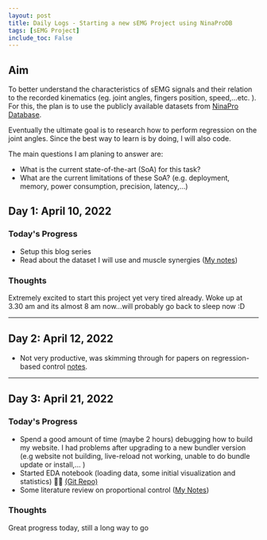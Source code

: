 ```yaml
---
layout: post
title: Daily Logs - Starting a new sEMG Project using NinaProDB
tags: [sEMG Project]
include_toc: False
---
```

## Aim
To better understand the characteristics of sEMG signals and their relation to the recorded kinematics (eg. joint 
angles, fingers position, speed,...etc. ). For this, the plan is to use the publicly available datasets from [NinaPro 
Database](http://ninaweb.hevs.ch).

Eventually the ultimate goal is to research how to perform regression on the joint angles. Since the best way to 
learn is by doing, I will also code.

The main questions 
I am 
planing to answer are:
- What is the current state-of-the-art (SoA) for this task?
- What are the current limitations of these SoA? (e.g. deployment, memory, power consumption, precision, latency,...)

## Day 1: April 10, 2022 
### Today's Progress
- Setup this blog series
- Read about the dataset I will use and muscle synergies ([My notes](2022-04-10-ninapro_description.md))


### Thoughts
Extremely excited to start this project yet very tired already. Woke up at 3.30 am and its almost 8 am now...will 
probably go back to sleep now :D

----
## Day 2: April 12, 2022
- Not very productive, was skimming through for papers on regression-based control [notes](2022-04-12-zshell.md).

---
## Day 3: April 21, 2022
### Today's Progress
- Spend a good amount of time (maybe 2 hours) debugging how to build my website. I had problems after upgrading to 
a new bundler version (e.g website not building, live-reload not working, unable to do bundle update or install,... )
- Started EDA notebook (loading data, some initial visualization and statistics) 💪🏼 [(Git 
  Repo)](https://github.com/FarahBaracat/ninapro_db8)
- Some literature review on proportional control ([My Notes](2022-04-21-proportional_control.md))

### Thoughts
Great progress today, still a long way to go


